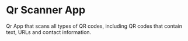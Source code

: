 # Qr Scanner App
 Qr App that scans all types of QR codes, including QR codes that contain text, URLs and contact information.
